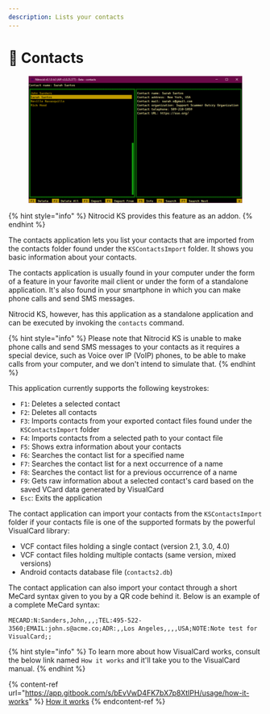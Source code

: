 ```yaml
---
description: Lists your contacts
---
```


# 👥 Contacts

<figure><img src="../../../../.gitbook/assets/Beta3-029-Contacts.png" alt=""><figcaption></figcaption></figure>

{% hint style="info" %}
Nitrocid KS provides this feature as an addon.
{% endhint %}

The contacts application lets you list your contacts that are imported from the contacts folder found under the `KSContactsImport` folder. It shows you basic information about your contacts.

The contacts application is usually found in your computer under the form of a feature in your favorite mail client or under the form of a standalone application. It's also found in your smartphone in which you can make phone calls and send SMS messages.

Nitrocid KS, however, has this application as a standalone application and can be executed by invoking the `contacts` command.

{% hint style="info" %}
Please note that Nitrocid KS is unable to make phone calls and send SMS messages to your contacts as it requires a special device, such as Voice over IP (VoIP) phones, to be able to make calls from your computer, and we don't intend to simulate that.
{% endhint %}

This application currently supports the following keystrokes:

* `F1`: Deletes a selected contact
* `F2`: Deletes all contacts
* `F3`: Imports contacts from your exported contact files found under the `KSContactsImport` folder
* `F4`: Imports contacts from a selected path to your contact file
* `F5`: Shows extra information about your contacts
* `F6`: Searches the contact list for a specified name
* `F7`: Searches the contact list for a next occurrence of a name
* `F8`: Searches the contact list for a previous occurrence of a name
* `F9`: Gets raw information about a selected contact's card based on the saved VCard data generated by VisualCard
* `Esc`: Exits the application

The contact application can import your contacts from the `KSContactsImport` folder if your contacts file is one of the supported formats by the powerful VisualCard library:

* VCF contact files holding a single contact (version 2.1, 3.0, 4.0)
* VCF contact files holding multiple contacts (same version, mixed versions)
* Android contacts database file (`contacts2.db`)

The contact application can also import your contact through a short MeCard syntax given to you by a QR code behind it. Below is an example of a complete MeCard syntax:

```
MECARD:N:Sanders,John,,,;TEL:495-522-3560;EMAIL:john.s@acme.co;ADR:,,Los Angeles,,,,USA;NOTE:Note test for VisualCard;;
```

{% hint style="info" %}
To learn more about how VisualCard works, consult the below link named `How it works` and it'll take you to the VisualCard manual.
{% endhint %}

{% content-ref url="https://app.gitbook.com/s/bEvVwD4FK7bX7p8XtIPH/usage/how-it-works" %}
[How it works](https://app.gitbook.com/s/bEvVwD4FK7bX7p8XtIPH/usage/how-it-works)
{% endcontent-ref %}
